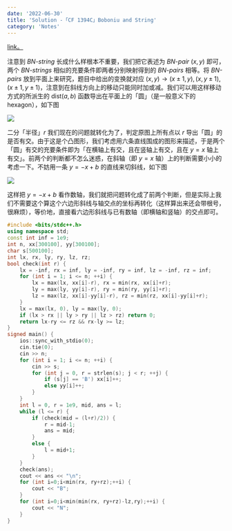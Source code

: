 ```yaml
---
date: '2022-06-30'
title: 'Solution -「CF 1394C」Boboniu and String'
category: 'Notes'
---
```


[link。](https://codeforces.com/problemset/problem/1394/C)

注意到 *BN-string* 长成什么样根本不重要，我们把它表述为 *BN-pair* $(x, y)$ 即可，两个 *BN-strings* 相似的充要条件即两者分别映射得到的 *BN-pairs* 相等。将 *BN-pairs* 放到平面上来研究，题目中给出的变换就对应 $(x,y)\rightarrow(x\pm1,y),(x,y\pm1),(x\pm1,y\pm1)$，注意到在斜线方向上的移动只能同时加或减。我们可以用这样移动方式的所派生的 $\text{dist}(a, b)$ 函数导出在平面上的「圆」（是一般意义下的 hexagon），如下图

![](https://s3.bmp.ovh/imgs/2022/06/30/46338feddd8966c6.png)

二分「半径」$r$ 我们现在的问题就转化为了，判定原图上所有点以 $r$ 导出「圆」的是否有交。由于这是个凸图形，我们考虑用六条直线围成的图形来描述，于是两个「圆」有交的充要条件即为「在横轴上有交，且在竖轴上有交，且在 $y=x$ 轴上有交」。前两个的判断都不怎么迷惑，在斜轴（即 $y=x$ 轴）上的判断需要小小的考虑一下。不妨用一条 $y=-x+b$ 的直线来切斜线，如下图

![](https://s3.bmp.ovh/imgs/2022/06/30/56ff54c8a7800bc4.png)

这样把 $y=-x+b$ 看作数轴，我们就把问题转化成了前两个判断，但是实际上我们不需要这个算这个六边形斜线与轴交点的坐标再转化（这样算出来还会带根号，很麻烦），等价地，直接看六边形斜线与已有数轴（即横轴和竖轴）的交点即可。

```cpp
#include <bits/stdc++.h>
using namespace std;
const int inf = 1e9;
int n, xx[300100], yy[300100];
char s[500100];
int lx, rx, ly, ry, lz, rz;
bool check(int r) {
    lx = -inf, rx = inf, ly = -inf, ry = inf, lz = -inf, rz = inf;
    for (int i = 1; i <= n; ++i) {
        lx = max(lx, xx[i]-r), rx = min(rx, xx[i]+r);
        ly = max(ly, yy[i]-r), ry = min(ry, yy[i]+r);
        lz = max(lz, xx[i]-yy[i]-r), rz = min(rz, xx[i]-yy[i]+r);
    }
    lx = max(lx, 0), ly = max(ly, 0);
    if (lx > rx || ly > ry || lz > rz) return 0;
    return lx-ry <= rz && rx-ly >= lz;
}
signed main() {
    ios::sync_with_stdio(0);
    cin.tie(0);
    cin >> n;
    for (int i = 1; i <= n; ++i) {
        cin >> s;
        for (int j = 0, r = strlen(s); j < r; ++j) {
            if (s[j] == 'B') xx[i]++;
            else yy[i]++;
        }
    }
    int l = 0, r = 1e9, mid, ans = l;
    while (l <= r) {
        if (check(mid = (l+r)/2)) {
            r = mid-1;
            ans = mid;
        }
        else {
            l = mid+1;
        }
    }
    check(ans);
    cout << ans << "\n";
    for (int i=0;i<min(rx, ry+rz);++i) {
        cout << "B";
    }
    for (int i=0;i<min(min(rx, ry+rz)-lz,ry);++i) {
        cout << "N";
    }
}
```